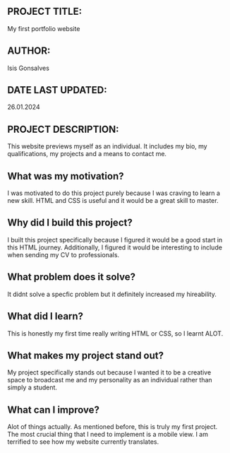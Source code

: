 PROJECT TITLE: 
-
My first portfolio website

AUTHOR:
-
Isis Gonsalves

DATE LAST UPDATED:
-
26.01.2024

PROJECT DESCRIPTION:
-
This website previews myself as an individual. 
It includes my bio, my qualifications, my projects and a means to contact me.

What was my motivation?
-
I was motivated to do this project purely because I was craving to learn a new skill. 
HTML and CSS is useful and it would be a great skill to master. 

Why did I build this project?
-
I built this project specifically because I figured it would be a good start in this HTML journey.
Additionally, I figured it would be interesting to include when sending my CV to professionals.

What problem does it solve?
-
It didnt solve a specfic problem but it definitely increased my hireability.

What did I learn?
-
This is honestly my first time really writing HTML or CSS, so I learnt ALOT. 

What makes my project stand out?
-
My project specifically stands out because I wanted it to be a creative space to broadcast me and my personality as an individual rather than simply a student.

What can I improve?
-
Alot of things actually. As mentioned before, this is truly my first project. The most crucial thing that I need to implement is a mobile view. 
I am terrified to see how my website currently translates.

